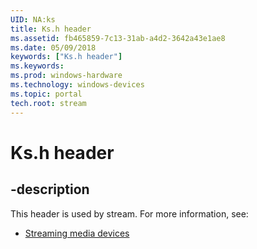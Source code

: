 ```yaml
---
UID: NA:ks
title: Ks.h header
ms.assetid: fb465859-7c13-31ab-a4d2-3642a43e1ae8
ms.date: 05/09/2018
keywords: ["Ks.h header"]
ms.keywords: 
ms.prod: windows-hardware
ms.technology: windows-devices
ms.topic: portal
tech.root: stream
---
```


# Ks.h header


## -description


This header is used by stream. For more information, see:

- [Streaming media devices](../_stream/index.md)
